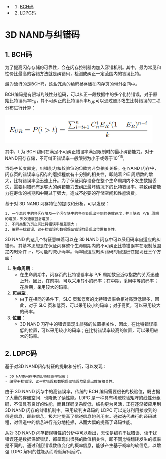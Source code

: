 <!-- vscode-markdown-toc -->
* 1. [BCH码](#BCH)
* 2. [LDPC码](#LDPC)

<!-- vscode-markdown-toc-config
	numbering=true
	autoSave=true
	/vscode-markdown-toc-config -->
<!-- /vscode-markdown-toc -->

# 3D NAND与纠错码
##  1. <a name='BCH'></a>BCH码
为了提高闪存存储的可靠性，会在闪存控制器内加入容错机制。其中，最为常见和性价比最高的容错方法就是纠错码，检测或纠正一定范围内的错误比特。

最为流行的是BCH码，这些冗余的编码被存储在闪存页的带外空间中。

BCH编码是有限域的线性分组码，可以纠正一段数据中的多个比特错误，对于原始比特误码率E<sub>R</sub>，其不可纠正的比特误码率E<sub>UR</sub>可以通过随即发生比特错误的二项分布进行计算：

<img src="./pic/BCH_correct.png">

其中，t 为 BCH 编码在满足不可纠正错误率满足限制时的最小纠错能力。对于NAND闪存存储，不可纠正错误率一般限制为小于或等于10<sup>-15</sup>。

当码字长度固定，纠错能力和校验位的位数为非负相关关系。在 NAND 闪存中，闪存页的错误率与闪存的磨损程度有十分强的相关性，即随着 P/E 周期数的增大，比特错误率会迅速上升。为了保证闪存设备在整个生命周期内不发生数据丢失，需要纠错码有足够大的纠错能力去纠正最坏情况下的比特错误率。导致纠错能力在寿命的初期和中期过于强大，造成不必要的存储空间和性能浪费。

基于对 3D NAND 闪存特征的提取和分析，可以发现：

    1. 一个芯片中的各闪存块及一个闪存块中的各页表现出不同的失效速度，并且随着 P/E 周期的增加，失效速度显著增加；
    2. 不同类型的页之间比特错误率相差很大；
    3. 编程干扰错误、读干扰错误和数据保留错误均呈现出位置相关性。

3D NAND 的这几个特征意味着可以在 3D NAND 闪存中可以采用码率自适应的纠错码，其基本思想是在保证闪存整个生命周期内的不可纠正比特错误率在限制范围之内的条件下，尽可能的减小码率。码率自适应的纠错码的自适应性提现在三个方面：

1. **生命周期**：
    - 在生命周期中，闪存页的比特错误率与 P/E 周期数呈近似指数的关系迅速上升。因此，在前期，可以采用较小的码率；在中期，采用中等的码率；在后期，采用较大的码率。
2. **页类型**：
    - 由于在相同的条件下，SLC 页和低页的比特错误率会相对高页低很多，因此，对于 SLC 页和低页，可以采用较小的码率；对于高页，可以采用较大的码率。
3. **位置**：
    - 3D NAND 闪存中的错误呈现出很强的位置相关性，因此，在比特错误率低的位置，可以采用较小的码率；在比特错误率较高的位置，可以采用较大的码率。

##  2. <a name='LDPC'></a>LDPC码

基于对3D NAND闪存特征的提取和分析，可以发现：

    - 3D NAND闪存中的比特错误率很高；
    - 编程干扰错误、读干扰错误和数据保留错误均呈现出数值相关性。

由于 3D NAND 闪存中的高错误率，传统的 BCH 编码需要很长的校验位，既占据了大量的存储空间，也降低了读性能。LDPC 是一种具有稀疏校验矩阵的线性分组码，不仅具有良好的性能，而且译码复杂度低，结构更为灵活，正在逐渐被应用到3D NAND 闪存的纠错机制中。采用软判决译码的 LDPC 可以充分利用接收到的信道信息，即软信息，极大地提高了信道信息的利用率。通过迭代进行的译码过程，对信道中的信息进行充分地挖掘，从而大幅的提高了译码性能。

从对 3D NAND 闪存错误特性的分析中可以看出，无论是编程干扰错误、读干扰错误还是数据保留错误，都呈现出很强的数值相关性，即不同比特翻转发生的概率是不同的。通过利用错误数值变化的概率信息，能够产生基于概率的软信息，以增强 LDPC 解码的性能从而降低解码延时。